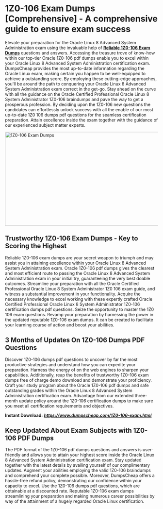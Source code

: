 <h1><strong>1Z0-106 Exam Dumps [Comprehensive] - A comprehensive guide to ensure exam success</strong></h1>
<p>Elevate your preparation for the Oracle Linux 8 Advanced System Administration exam using the invaluable help of <a href="https://www.dumpscheap.com/1Z0-106-exam.html"><strong>Reliable 1Z0-106 Exam Dumps</strong></a> questions and answers. Accessing the treasure trove of know-how within our top-tier Oracle 1Z0-106 pdf dumps enable you to excel within your Oracle Linux 8 Advanced System Administration certification exam. DumpsCheap provides the most up-to-date information regarding the Oracle Linux exam, making certain you happen to be well-equipped to achieve a outstanding score. By employing these cutting-edge approaches, you'll be around the path to conquering your Oracle Linux 8 Advanced System Administration exam correct in the get-go. Stay ahead on the curve with all the guidance on the Oracle Certified Professional Oracle Linux 8 System Administrator 1Z0-106 braindumps and pave the way to get a prosperous profession. By deciding upon the 1Z0-106 new questions the candidates can effortlessly unlock success with all the enable of our most up-to-date 1Z0 106 dumps pdf questions for the seamless certification preparation. Attain excellence inside the exam together with the guidance of our experienced subject matter experts.</p>
<p><img src="https://i.ibb.co/cc1FHTF/1Z0-106.png" alt="1Z0-106 Exam Dumps" width="550" height="309" /></p>
<h2><strong>Trustworthy 1Z0-106 Exam Dumps - Key to Scoring the Highest</strong></h2>
<p>Reliable 1Z0-106 exam dumps are your secret weapon to triumph and may assist you in attaining excellence within your Oracle Linux 8 Advanced System Administration exam. Oracle 1Z0-106 pdf dumps gives the clearest and most efficient route to passing the Oracle Linux 8 Advanced System Administration exam in your initial try, guaranteeing the very best doable outcomes. Streamline your preparation with all the Oracle Certified Professional Oracle Linux 8 System Administrator 1Z0 106 exam guide, and witness a substantial improvement in your functionality. Acquire the necessary knowledge to excel working with these expertly crafted Oracle Certified Professional Oracle Linux 8 System Administrator 1Z0-106 certification dumps pdf questions. Seize the opportunity to master the 1Z0 106 exam questions. Revamp your preparation by harnessing the power in the updated reputable 1Z0-106 exam dumps. It can be created to facilitate your learning course of action and boost your abilities.&nbsp;</p>
<h2><strong>3 Months of Updates On 1Z0-106 Dumps PDF Questions</strong></h2>
<p>Discover 1Z0-106 dumps pdf questions to uncover by far the most productive strategies and understand how you can expedite your preparation. Harness the energy of on the web engines to sharpen your capabilities. Additionally, reap the benefits of trustworthy 1Z0-106 exam dumps free of charge demo download and demonstrate your proficiency. Craft your study program about the Oracle 1Z0-106 pdf dumps and safe outstanding grades within the Oracle Linux 8 Advanced System Administration certification exam. Advantage from our extended three-month update policy around the 1Z0-106 certification dumps to make sure you meet all certification requirements and objectives.</p>
<p><strong>Instant Download:</strong>&nbsp;<strong><a href="https://www.dumpscheap.com/1Z0-106-exam.html"><em>https://www.dumpscheap.com/1Z0-106-exam.html</em></a></strong></p>
<h2><strong>Keep Updated About Exam Subjects with 1Z0-106 PDF Dumps</strong></h2>
<p>The PDF format of the 1Z0-106 pdf dumps questions and answers is user-friendly and allows you to attain your highest score inside the Oracle Linux 8 Advanced System Administration certification exam. Stay updated together with the latest details by availing yourself of our complimentary updates. Augment your abilities employing the valid 1Z0-106 braindumps and comprehend your complete possible. Moreover, DumpsCheap offers a hassle-free refund policy, demonstrating our confidence within your capacity to excel. Use the 1Z0-106 dumps pdf questions, which are obtainable at a discounted rate. Reputable 1Z0-106 exam dumps streamlining your preparation and making numerous career possibilities by way of the attainment of a hugely regarded Oracle Linux certification.</p>
